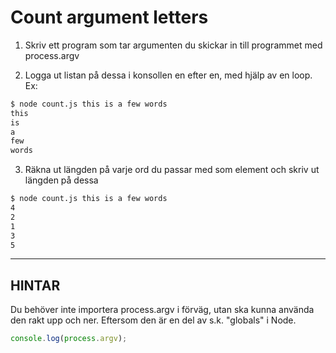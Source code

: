 # Count argument letters

1. Skriv ett program som tar argumenten du skickar in till programmet med process.argv

2. Logga ut listan på dessa i konsollen en efter en, med hjälp av en loop. Ex:

```sh
$ node count.js this is a few words
this
is
a
few
words
```

3. Räkna ut längden på varje ord du passar med som element och skriv ut längden på dessa
```sh
$ node count.js this is a few words
4
2
1
3
5
```

----------------------------------------------------------------------
## HINTAR

Du behöver inte importera process.argv i förväg, utan ska kunna använda den rakt upp och ner. Eftersom den är en del av s.k. "globals" i Node.

```js
console.log(process.argv);
```